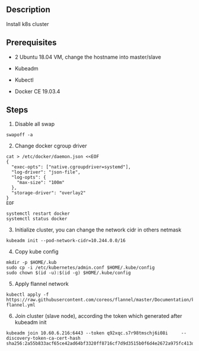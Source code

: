 ## Description

Install k8s cluster

## Prerequisites

* 2 Ubuntu 18.04 VM, change the hostname into master/slave

* Kubeadm

* Kubectl

* Docker CE 19.03.4

## Steps

1. Disable all swap

```
swapoff -a
```

2. Change docker cgroup driver

```
cat > /etc/docker/daemon.json <<EOF
{
  "exec-opts": ["native.cgroupdriver=systemd"],
  "log-driver": "json-file",
  "log-opts": {
    "max-size": "100m"
  },
  "storage-driver": "overlay2"
}
EOF

systemctl restart docker
systemctl status docker
```

3. Initialize cluster, you can change the network cidr in others netmask

```
kubeadm init --pod-network-cidr=10.244.0.0/16
```

4. Copy kube config

```
mkdir -p $HOME/.kub
sudo cp -i /etc/kubernetes/admin.conf $HOME/.kube/config
sudo chown $(id -u):$(id -g) $HOME/.kube/config
```

5. Apply flannel network

```
kubectl apply -f https://raw.githubusercontent.com/coreos/flannel/master/Documentation/kube-flannel.yml
```

6. Join cluster (slave node), according the token which generated after kubeadm init
```
kubeadm join 10.60.6.216:6443 --token q92xqc.s7r98tmschj6i08i     --discovery-token-ca-cert-hash sha256:2a55b833acf65ce42ad64bf3320ff8716cf7d9d3515b0f6d4e2672a975fc413d
```